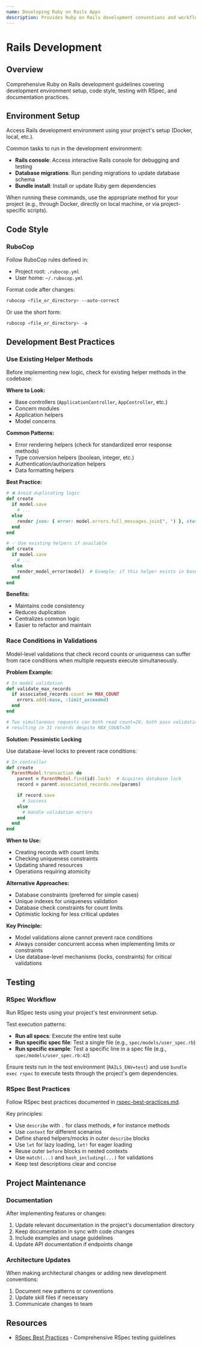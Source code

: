 ```yaml
---
name: Developing Ruby on Rails Apps
description: Provides Ruby on Rails development conventions and workflows including RSpec testing, RuboCop formatting, and best practices.
---
```


# Rails Development

## Overview

Comprehensive Ruby on Rails development guidelines covering development environment setup, code style, testing with RSpec, and documentation practices.

## Environment Setup

Access Rails development environment using your project's setup (Docker, local, etc.).

Common tasks to run in the development environment:
- **Rails console**: Access interactive Rails console for debugging and testing
- **Database migrations**: Run pending migrations to update database schema
- **Bundle install**: Install or update Ruby gem dependencies

When running these commands, use the appropriate method for your project (e.g., through Docker, directly on local machine, or via project-specific scripts).

## Code Style

### RuboCop

Follow RuboCop rules defined in:
- Project root: `.rubocop.yml`
- User home: `~/.rubocop.yml`

Format code after changes:

```bash
rubocop <file_or_directory> --auto-correct
```

Or use the short form:

```bash
rubocop <file_or_directory> -a
```

## Development Best Practices

### Use Existing Helper Methods

Before implementing new logic, check for existing helper methods in the codebase:

**Where to Look:**
- Base controllers (`ApplicationController`, `AppController`, etc.)
- Concern modules
- Application helpers
- Model concerns

**Common Patterns:**
- Error rendering helpers (check for standardized error response methods)
- Type conversion helpers (boolean, integer, etc.)
- Authentication/authorization helpers
- Data formatting helpers

**Best Practice:**
```ruby
# ❌ Avoid duplicating logic
def create
  if model.save
    # ...
  else
    render json: { error: model.errors.full_messages.join(", ") }, status: :bad_request
  end
end

# ✅ Use existing helpers if available
def create
  if model.save
    # ...
  else
    render_model_error(model)  # Example: if this helper exists in base controller
  end
end
```

**Benefits:**
- Maintains code consistency
- Reduces duplication
- Centralizes common logic
- Easier to refactor and maintain

### Race Conditions in Validations

Model-level validations that check record counts or uniqueness can suffer from race conditions when multiple requests execute simultaneously.

**Problem Example:**
```ruby
# In model validation
def validate_max_records
  if associated_records.count >= MAX_COUNT
    errors.add(:base, :limit_exceeded)
  end
end

# Two simultaneous requests can both read count=29, both pass validation,
# resulting in 31 records despite MAX_COUNT=30
```

**Solution: Pessimistic Locking**

Use database-level locks to prevent race conditions:

```ruby
# In controller
def create
  ParentModel.transaction do
    parent = ParentModel.find(id).lock!  # Acquires database lock
    record = parent.associated_records.new(params)

    if record.save
      # Success
    else
      # Handle validation errors
    end
  end
end
```

**When to Use:**
- Creating records with count limits
- Checking uniqueness constraints
- Updating shared resources
- Operations requiring atomicity

**Alternative Approaches:**
- Database constraints (preferred for simple cases)
- Unique indexes for uniqueness validation
- Database check constraints for count limits
- Optimistic locking for less critical updates

**Key Principle:**
- Model validations alone cannot prevent race conditions
- Always consider concurrent access when implementing limits or constraints
- Use database-level mechanisms (locks, constraints) for critical validations

## Testing

### RSpec Workflow

Run RSpec tests using your project's test environment setup.

Test execution patterns:
- **Run all specs**: Execute the entire test suite
- **Run specific spec file**: Test a single file (e.g., `spec/models/user_spec.rb`)
- **Run specific example**: Test a specific line in a spec file (e.g., `spec/models/user_spec.rb:42`)

Ensure tests run in the test environment (`RAILS_ENV=test`) and use `bundle exec rspec` to execute tests through the project's gem dependencies.

### RSpec Best Practices

Follow RSpec best practices documented in [rspec-best-practices.md](references/rspec-best-practices.md).

Key principles:
- Use `describe` with `.` for class methods, `#` for instance methods
- Use `context` for different scenarios
- Define shared helpers/mocks in outer `describe` blocks
- Use `let` for lazy loading, `let!` for eager loading
- Reuse outer `before` blocks in nested contexts
- Use `match(...)` and `hash_including(...)` for validations
- Keep test descriptions clear and concise

## Project Maintenance

### Documentation

After implementing features or changes:

1. Update relevant documentation in the project's documentation directory
2. Keep documentation in sync with code changes
3. Include examples and usage guidelines
4. Update API documentation if endpoints change

### Architecture Updates

When making architectural changes or adding new development conventions:

1. Document new patterns or conventions
2. Update skill files if necessary
3. Communicate changes to team

## Resources

- [RSpec Best Practices](references/rspec-best-practices.md) - Comprehensive RSpec testing guidelines
